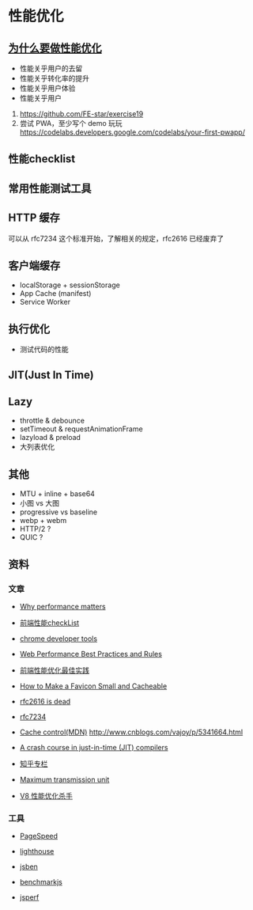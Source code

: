 # 性能优化

## [为什么要做性能优化](https://developers.google.cn/web/fundamentals/performance/why-performance-matters/)

* 性能关乎用户的去留
* 性能关乎转化率的提升
* 性能关乎用户体验
* 性能关乎用户

1. https://github.com/FE-star/exercise19
2. 尝试 PWA，至少写个 demo 玩玩 https://codelabs.developers.google.com/codelabs/your-first-pwapp/

## 性能checklist

## 常用性能测试工具

## HTTP 缓存

可以从 rfc7234 这个标准开始，了解相关的规定，rfc2616 已经废弃了

## 客户端缓存

- localStorage + sessionStorage
- App Cache (manifest)
- Service Worker

## 执行优化

- 测试代码的性能

## JIT(Just In Time)


## Lazy

- throttle & debounce
- setTimeout & requestAnimationFrame
- lazyload & preload
- 大列表优化

## 其他

- MTU + inline + base64
- 小图 vs 大图
- progressive vs baseline
- webp + webm
- HTTP/2 ?
- QUIC ?


## 资料

### 文章

* [Why performance matters](https://developers.google.cn/web/fundamentals/performance/why-performance-matters/)
* [前端性能checkList](https://github.com/JohnsenZhou/Front-End-Performance-Checklist)
* [chrome developer tools](https://developers.google.com/web/tools/chrome-devtools/)
* [Web Performance Best Practices and Rules](http://yslow.org/)
* [前端性能优化最佳实践](https://csspod.com/frontend-performance-best-practices/)
* [How to Make a Favicon Small and Cacheable](https://www.keycdn.com/blog/make-a-favicon)


* [rfc2616 is dead](https://www.mnot.net/blog/2014/06/07/rfc2616_is_dead)
* [rfc7234](https://tools.ietf.org/html/rfc7234)
* [Cache control(MDN)](https://developer.mozilla.org/en-US/docs/Web/HTTP/Headers/Cache-Control)
http://www.cnblogs.com/vajoy/p/5341664.html


* [A crash course in just-in-time (JIT) compilers](https://hacks.mozilla.org/2017/02/a-crash-course-in-just-in-time-jit-compilers/)
* [知乎专栏](https://zhuanlan.zhihu.com/qianduandaha)
* [Maximum transmission unit](https://en.wikipedia.org/wiki/Maximum_transmission_unit)
* [V8 性能优化杀手](https://juejin.im/post/5959edfc5188250d83241399)


### 工具

* [PageSpeed](https://developers.google.com/speed/pagespeed/insights/)
* [lighthouse](https://chrome.google.com/webstore/detail/lighthouse/blipmdconlkpinefehnmjammfjpmpbjk)


* [jsben](http://jsben.ch/)
* [benchmarkjs](https://benchmarkjs.com/)
* [jsperf](https://github.com/jsperf/jsperf.com)
